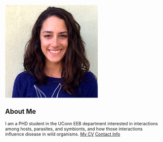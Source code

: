 ![Image of Grace Vaziri](images/headshot.png)
## About Me
I am a PHD student in the UConn EEB department
interested in interactions among hosts, parasites, and symbionts, and how those interactions influence disease in wild organisms.
[My CV](PDFs/CV_GJV_201809.pdf)
[Contact Info](contact-info.html)

